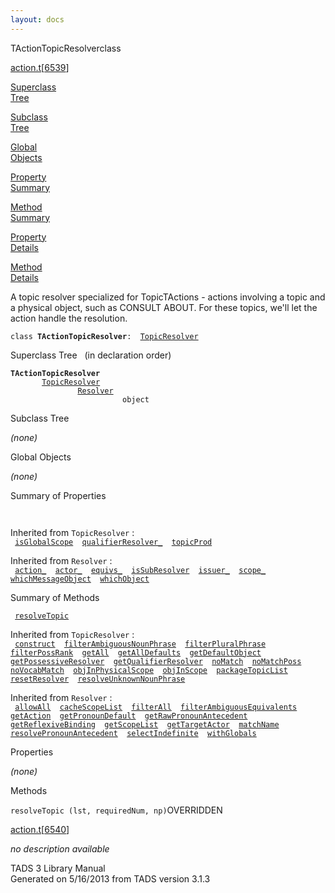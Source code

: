 ```yaml
---
layout: docs
---
```

<span class="title">TActionTopicResolver</span><span class="type">class</span>

[action.t](../file/action.t.html)\[[6539](../source/action.t.html#6539)\]

[Superclass  
Tree](#_SuperClassTree_)

[Subclass  
Tree](#_SubClassTree_)

[Global  
Objects](#_ObjectSummary_)

[Property  
Summary](#_PropSummary_)

[Method  
Summary](#_MethodSummary_)

[Property  
Details](#_Properties_)

[Method  
Details](#_Methods_)

<div class="fdesc">

A topic resolver specialized for TopicTActions - actions involving a
topic and a physical object, such as CONSULT ABOUT. For these topics,
we'll let the action handle the resolution.

`class `**`TActionTopicResolver`**` :   `[`TopicResolver`](../object/TopicResolver.html)

</div>

<span id="_SuperClassTree_"></span>

<div class="mjhd">

<span class="hdln">Superclass Tree</span>   (in declaration order)

</div>

**`TActionTopicResolver`**  
`         `[`TopicResolver`](../object/TopicResolver.html)  
`                 `[`Resolver`](../object/Resolver.html)  
`                         object`  
<span id="_SubClassTree_"></span>

<div class="mjhd">

<span class="hdln">Subclass Tree</span>  

</div>

*(none)* <span id="_ObjectSummary_"></span>

<div class="mjhd">

<span class="hdln">Global Objects</span>  

</div>

*(none)* <span id="_PropSummary_"></span>

<div class="mjhd">

<span class="hdln">Summary of Properties</span>  

</div>

` `

Inherited from `TopicResolver` :  
` `[`isGlobalScope`](../object/TopicResolver.html#isGlobalScope)`  `[`qualifierResolver_`](../object/TopicResolver.html#qualifierResolver_)`  `[`topicProd`](../object/TopicResolver.html#topicProd)`  `

Inherited from `Resolver` :  
` `[`action_`](../object/Resolver.html#action_)`  `[`actor_`](../object/Resolver.html#actor_)`  `[`equivs_`](../object/Resolver.html#equivs_)`  `[`isSubResolver`](../object/Resolver.html#isSubResolver)`  `[`issuer_`](../object/Resolver.html#issuer_)`  `[`scope_`](../object/Resolver.html#scope_)`  `[`whichMessageObject`](../object/Resolver.html#whichMessageObject)`  `[`whichObject`](../object/Resolver.html#whichObject)`  `

<span id="_MethodSummary_"></span>

<div class="mjhd">

<span class="hdln">Summary of Methods</span>  

</div>

` `[`resolveTopic`](#resolveTopic)`  `

Inherited from `TopicResolver` :  
` `[`construct`](../object/TopicResolver.html#construct)`  `[`filterAmbiguousNounPhrase`](../object/TopicResolver.html#filterAmbiguousNounPhrase)`  `[`filterPluralPhrase`](../object/TopicResolver.html#filterPluralPhrase)`  `[`filterPossRank`](../object/TopicResolver.html#filterPossRank)`  `[`getAll`](../object/TopicResolver.html#getAll)`  `[`getAllDefaults`](../object/TopicResolver.html#getAllDefaults)`  `[`getDefaultObject`](../object/TopicResolver.html#getDefaultObject)`  `[`getPossessiveResolver`](../object/TopicResolver.html#getPossessiveResolver)`  `[`getQualifierResolver`](../object/TopicResolver.html#getQualifierResolver)`  `[`noMatch`](../object/TopicResolver.html#noMatch)`  `[`noMatchPoss`](../object/TopicResolver.html#noMatchPoss)`  `[`noVocabMatch`](../object/TopicResolver.html#noVocabMatch)`  `[`objInPhysicalScope`](../object/TopicResolver.html#objInPhysicalScope)`  `[`objInScope`](../object/TopicResolver.html#objInScope)`  `[`packageTopicList`](../object/TopicResolver.html#packageTopicList)`  `[`resetResolver`](../object/TopicResolver.html#resetResolver)`  `[`resolveUnknownNounPhrase`](../object/TopicResolver.html#resolveUnknownNounPhrase)`  `

Inherited from `Resolver` :  
` `[`allowAll`](../object/Resolver.html#allowAll)`  `[`cacheScopeList`](../object/Resolver.html#cacheScopeList)`  `[`filterAll`](../object/Resolver.html#filterAll)`  `[`filterAmbiguousEquivalents`](../object/Resolver.html#filterAmbiguousEquivalents)`  `[`getAction`](../object/Resolver.html#getAction)`  `[`getPronounDefault`](../object/Resolver.html#getPronounDefault)`  `[`getRawPronounAntecedent`](../object/Resolver.html#getRawPronounAntecedent)`  `[`getReflexiveBinding`](../object/Resolver.html#getReflexiveBinding)`  `[`getScopeList`](../object/Resolver.html#getScopeList)`  `[`getTargetActor`](../object/Resolver.html#getTargetActor)`  `[`matchName`](../object/Resolver.html#matchName)`  `[`resolvePronounAntecedent`](../object/Resolver.html#resolvePronounAntecedent)`  `[`selectIndefinite`](../object/Resolver.html#selectIndefinite)`  `[`withGlobals`](../object/Resolver.html#withGlobals)`  `

<span id="_Properties_"></span>

<div class="mjhd">

<span class="hdln">Properties</span>  

</div>

*(none)* <span id="_Methods_"></span>

<div class="mjhd">

<span class="hdln">Methods</span>  

</div>

<span id="resolveTopic"></span>

`resolveTopic (lst, requiredNum, np)`<span class="rem">OVERRIDDEN</span>

[action.t](../file/action.t.html)\[[6540](../source/action.t.html#6540)\]

<div class="desc">

*no description available*

</div>

<div class="ftr">

TADS 3 Library Manual  
Generated on 5/16/2013 from TADS version 3.1.3

</div>
